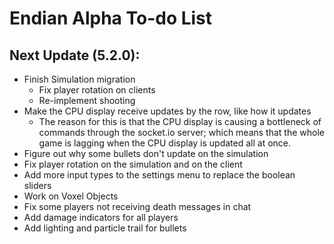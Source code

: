 # Endian Alpha To-do List

## Next Update (5.2.0):
- Finish Simulation migration
    - Fix player rotation on clients
    - Re-implement shooting 
- Make the CPU display receive updates by the row, like how it updates
    - The reason for this is that the CPU display is causing a bottleneck 
        of commands through the socket.io server; which means that the 
        whole game is lagging when the CPU display is updated all at once.
- Figure out why some bullets don't update on the simulation
- Fix player rotation on the simulation and on the client
- Add more input types to the settings menu to replace the boolean sliders
- Work on Voxel Objects
- Fix some players not receiving death messages in chat
- Add damage indicators for all players
- Add lighting and particle trail for bullets